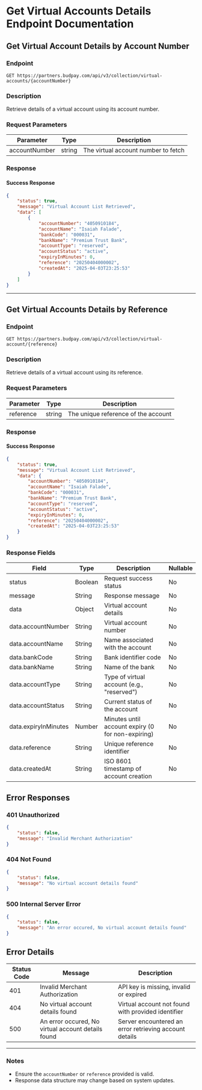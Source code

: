 # Get Virtual Accounts Details Endpoint Documentation

## Get Virtual Account Details by Account Number

### Endpoint
`GET https://partners.budpay.com/api/v3/collection/virtual-accounts/{accountNumber}`

### Description
Retrieve details of a virtual account using its account number.

### Request Parameters
| Parameter      | Type   | Description                         |
|-------------- |--------|-------------------------------------|
| accountNumber | string | The virtual account number to fetch |

### Response
#### Success Response
```json
{
    "status": true,
    "message": "Virtual Account List Retrieved",
    "data": [
        {
            "accountNumber": "4050910184",
            "accountName": "Isaiah Falade",
            "bankCode": "000031",
            "bankName": "Premium Trust Bank",
            "accountType": "reserved",
            "accountStatus": "active",
            "expiryInMinutes": 0,
            "reference": "20250404000002",
            "createdAt": "2025-04-03T23:25:53"
        }
    ]
}
```

---

## Get Virtual Accounts Details by Reference

### Endpoint
`GET https://partners.budpay.com/api/v3/collection/virtual-account/{reference}`

### Description
Retrieve details of a virtual account using its reference.

### Request Parameters
| Parameter  | Type   | Description                        |
|-----------|--------|------------------------------------|
| reference | string | The unique reference of the account |

### Response
#### Success Response
```json
{
    "status": true,
    "message": "Virtual Account List Retrieved",
    "data": {
        "accountNumber": "4050910184",
        "accountName": "Isaiah Falade",
        "bankCode": "000031",
        "bankName": "Premium Trust Bank",
        "accountType": "reserved",
        "accountStatus": "active",
        "expiryInMinutes": 0,
        "reference": "20250404000002",
        "createdAt": "2025-04-03T23:25:53"
    }
}
```


### Response Fields
| Field | Type | Description | Nullable |
|-------|------|-------------|----------|
| status | Boolean | Request success status | No |
| message | String | Response message | No |
| data | Object | Virtual account details | No |
| data.accountNumber | String | Virtual account number | No |
| data.accountName | String | Name associated with the account | No |
| data.bankCode | String | Bank identifier code | No |
| data.bankName | String | Name of the bank | No |
| data.accountType | String | Type of virtual account (e.g., "reserved") | No |
| data.accountStatus | String | Current status of the account | No |
| data.expiryInMinutes | Number | Minutes until account expiry (0 for non-expiring) | No |
| data.reference | String | Unique reference identifier | No |
| data.createdAt | String | ISO 8601 timestamp of account creation | No |



## Error Responses

### 401 Unauthorized
```json
{
    "status": false,
    "message": "Invalid Merchant Authorization"
}
```

### 404 Not Found
```json
{
    "status": false,
    "message": "No virtual account details found"
}
```

### 500 Internal Server Error
```json
{
    "status": false,
    "message": "An error occured, No virtual account details found"
}
```

## Error Details
| Status Code | Message | Description |
|------------|---------|-------------|
| 401 | Invalid Merchant Authorization | API key is missing, invalid or expired |
| 404 | No virtual account details found | Virtual account not found with provided identifier |
| 500 | An error occured, No virtual account details found | Server encountered an error retrieving account details |


---

### Notes
- Ensure the `accountNumber` or `reference` provided is valid.
- Response data structure may change based on system updates.

